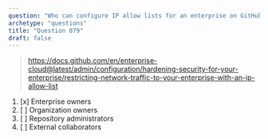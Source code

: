 ```yaml
---
question: "Who can configure IP allow lists for an enterprise on GitHub?"
archetype: "questions"
title: "Question 079"
draft: false
---
```


> https://docs.github.com/en/enterprise-cloud@latest/admin/configuration/hardening-security-for-your-enterprise/restricting-network-traffic-to-your-enterprise-with-an-ip-allow-list
1. [x] Enterprise owners
1. [ ] Organization owners
1. [ ] Repository administrators
1. [ ] External collaborators
